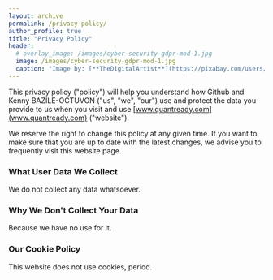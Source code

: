 ```yaml
---
layout: archive
permalink: /privacy-policy/
author_profile: true
title: "Privacy Policy"
header:
  # overlay_image: /images/cyber-security-gdpr-mod-1.jpg
  image: /images/cyber-security-gdpr-mod-1.jpg
  caption: "Image by: [**TheDigitalArtist**](https://pixabay.com/users/TheDigitalArtist-202249/)"
---
```

This privacy policy ("policy") will help you understand how Github and Kenny BAZILE-OCTUVON ("us", "we", "our") use and protect the data you provide to us when you visit and use [www.quantready.com](www.quantready.com) ("website").

We reserve the right to change this policy at any given time. If you want to make sure that you are up to date with the latest changes, we advise you to frequently visit this website page.

### What User Data We Collect

We do not collect any data whatsoever.

### Why We Don't Collect Your Data

Because we have no use for it.

### Our Cookie Policy

This website does not use cookies, period.
